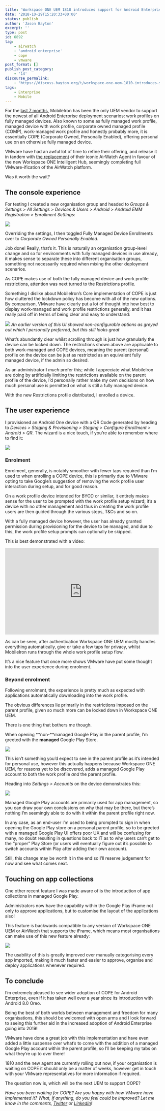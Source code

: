 ```yaml
---
title: 'Workspace ONE UEM 1810 introduces support for Android Enterprise fully managed devices with work profiles'
date: '2018-10-29T15:20:33+00:00'
status: publish
author: 'Jason Bayton'
excerpt: ''
type: post
id: 6892
tag:
    - airwatch
    - 'android enterprise'
    - cope
    - vmware
post_format: []
publish_post_category:
    - '14'
discourse_permalink:
    - 'https://discuss.bayton.org/t/workspace-one-uem-1810-introduces-support-for-android-enterprise-fully-managed-devices-with-work-profiles/232'
tags:
    - Enterprise
    - Mobile
---
```

For the [last 7 months](/2018/03/mobileiron-launch-android-enterprise-work-profiles-on-fully-managed-devices/), MobileIron has been the only UEM vendor to support the newest of all Android Enterprise deployment scenarios: work profiles on fully managed devices. Also known to some as fully managed work profile, managed device with work profile, corporate owned managed profile (COMP), work-managed work profile and honestly probably more, it is essentially COPE (Corporate Owned, Personally Enabled), offering personal use on an otherwise fully managed device.

VMware have had an awful lot of time to refine their offering, and release it in tandem with [the replacement](https://blogs.vmware.com/euc/2018/10/workspace-one-intelligent-hub.html) of their iconic AirWatch Agent in favour of the new Workspace ONE Intelligent Hub, seemingly completing full VMware-ification of the AirWatch platform.

Was it worth the wait?

The console experience
----------------------

For testing I created a new organisation group and headed to *Groups &amp; Settings &gt; All Settings &gt; Devices &amp; Users &gt; Android &gt; Android EMM Registration* *&gt; Enrollment Settings*:

![](https://r2_worker.bayton.workers.dev/uploads/2018/10/image-8.png)

Overriding the settings, I then toggled Fully Managed Device Enrollments over to *Corporate Owned Personally Enabled*.

Job done! Really, that’s it. This is naturally an organisation group-level change and so for environments with fully managed devices in use already, it makes sense to separate these into different organisation groups, something not necessarily required when mixing the other deployment scenarios.

As COPE makes use of both the fully managed device and work profile restrictions, attention was next turned to the Restrictions profile.

Something I dislike about MobileIron’s Core implementation of COPE is just how cluttered the lockdown policy has become with all of the new options. By comparison, VMware have clearly put a lot of thought into how best to display work-managed and work profile restrictions generally, and it has really paid off in terms of being clear and easy to understand:

![](https://r2_worker.bayton.workers.dev/uploads/2018/10/image-6.png)
*An earlier version of this UI showed non-configurable options as greyed out which I personally preferred, but this still looks great*

What’s abundantly clear whilst scrolling through is just how granularly the device can be locked down. The restrictions shown above are applicable to both work-managed and COPE devices, meaning the parent (personal) profile on the device can be just as restricted as an equivalent fully managed device, if the admin so desired.

As an administrator I *much* prefer this; while I appreciate what MobileIron are doing by artificially limiting the restrictions available on the parent profile of the device, I’d personally rather make my own decisions on how much personal use is permitted on what is still a fully managed device.

With the new Restrictions profile distributed, I enrolled a device.

The user experience
-------------------

I provisioned an Android One device with a QR Code generated by heading to *Devices &gt; Staging &amp; Provisioning &gt; Staging &gt; Configure Enrollment &gt; Android &gt; QR*. The wizard is a nice touch, if you’re able to remember where to find it:

![](https://r2_worker.bayton.workers.dev/uploads/2018/10/image-9.png)

### Enrolment

Enrolment, generally, is notably smoother with fewer taps required than I’m used to when enrolling a COPE device, this is primarily due to VMware opting to take Google’s suggestion of removing the work profile user interaction during setup, and for good reason.

On a work profile device intended for BYOD or similar, it entirely makes sense for the user to be prompted with the work profile setup wizard; it’s a device with no other management and thus in creating the work profile users are then guided through the various steps, T&amp;Cs and so on.

With a fully managed device however, the user has already granted permission during provisioning for the device to be managed, and due to this, the work profile setup prompts can optionally be skipped.

This is best demonstrated with a video:

<iframe allow="autoplay; encrypted-media" allowfullscreen="" frameborder="0" height="281" loading="lazy" src="https://www.youtube.com/embed/QSJu3xFzjMw?feature=oembed" width="500"></iframe>

As can be seen, after authentication Workspace ONE UEM mostly handles everything automatically, give or take a few taps for privacy, whilst MobileIron runs through the whole work profile setup flow.

It’s a nice feature that once more shows VMware have put some thought into the user experience during enrolment.

### Beyond enrolment

Following enrolment, the experience is pretty much as expected with applications automatically downloading into the work profile.

The obvious differences lie primarily in the restrictions imposed on the parent profile, given so much more can be locked down in Workspace ONE UEM.

There is one thing that bothers me though.

When opening **non-**managed Google Play in the parent profile, I’m greeted with the **managed** Google Play Store.

![](https://r2_worker.bayton.workers.dev/uploads/2018/10/image-10-e1540760201809.png)

This isn’t something you’d expect to see in the parent profile as it’s intended for personal use, however this actually happens because Workspace ONE UEM, for reasons yet to be discovered, adds a managed Google Play account to both the work profile *and* the parent profile.

Heading into *Settings &gt; Accounts* on the device demonstrates this:

![](https://r2_worker.bayton.workers.dev/uploads/2018/10/image-11.png)

Managed Google Play accounts are primarily used for app management, so you can draw your own conclusions on why that may be there, but there’s nothing I’m seemingly able to do with it within the parent profile right now.

In any case, as an end-user I’m used to being prompted to sign in when opening the Google Play store on a personal parent profile, so to be greeted with a managed Google Play UI offers poor UX and will be confusing for many, no doubt resulting in questions back to IT as to why users can’t get to the “proper” Play Store (or users will eventually figure out it’s possible to switch accounts within Play after adding their own account).

Still, this change may be worth it in the end so I’ll reserve judgement for now and see what comes next.

Touching on app collections
---------------------------

One other recent feature I was made aware of is the introduction of app collections in managed Google Play.

Administrators now have the capability within the Google Play iFrame not only to approve applications, but to customise the layout of the applications also!

This feature is backwards compatible to any version of Workspace ONE UEM or AirWatch that supports the iFrame, which means most organisations can make use of this new feature already:

![](https://r2_worker.bayton.workers.dev/uploads/2018/10/image-12.png)

The usability of this is greatly improved over manually categorising every app imported, making it much faster and easier to approve, organise and deploy applications whenever required.

To conclude  
--------------

I’m extremely pleased to see wider adoption of COPE for Android Enterprise, even if it has taken well over a year since its introduction with Android 8.0 Oreo.

Being the best of both worlds between management and freedom for many organisations, this should be welcomed with open arms and I look forward to seeing this further aid in the increased adoption of Android Enterprise going into 2019!

VMware have done a great job with this implementation and have even added a little suspense over what’s to come with the addition of a managed Google Play account within the parent profile, so I’ll be keeping my tabs on what they’re up to over there!

1810 and the new agent are currently rolling out now, if your organisation is waiting on COPE it should only be a matter of weeks, however get in touch with your VMware representatives for more information if required.

The question now is, which will be the next UEM to support COPE?

*Have you been waiting for COPE? Are you happy with how VMware have implemented it? What, if anything, do you feel could be improved? Let me know in the comments, [Twitter](https://twitter.com/jasonbayton) or [LinkedIn](https://linkedin.com/in/jasonbayton)!*